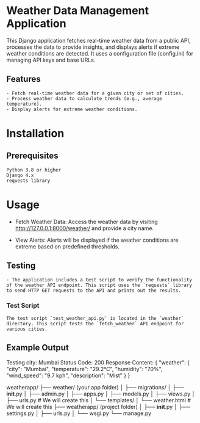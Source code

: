 # Weather Data Management Application

This Django application fetches real-time weather data from a public API, processes the data to provide insights, and displays alerts if extreme weather conditions are detected. It uses a configuration file (config.ini) for managing API keys and base URLs.

## Features
    - Fetch real-time weather data for a given city or set of cities.
    - Process weather data to calculate trends (e.g., average temperature).
    - Display alerts for extreme weather conditions.

# Installation

## Prerequisites
    Python 3.8 or higher
    Django 4.x
    requests library


# Usage
 - Fetch Weather Data:
    Access the weather data by visiting http://127.0.0.1:8000/weather/ and provide a city name.

 - View Alerts:
    Alerts will be displayed if the weather conditions are extreme based on predefined thresholds.

## Testing
    - The application includes a test script to verify the functionality of the weather API endpoint. This script uses the `requests` library to send HTTP GET requests to the API and prints out the results.

### Test Script
    The test script `test_weather_api.py` is located in the `weather` directory. This script tests the `fetch_weather` API endpoint for various cities.

## Example Output

Testing city: Mumbai
Status Code: 200
Response Content: {
    "weather": {
        "city": "Mumbai",
        "temperature": "29.2°C",
        "humidity": "70%",
        "wind_speed": "9.7 kph",
        "description": "Mist"
    }
}







weatherapp/
├── weather/ (your app folder)
│   ├── migrations/
│   ├── __init__.py
│   ├── admin.py
│   ├── apps.py
│   ├── models.py
│   ├── views.py
│   ├── urls.py  # We will create this
│   └── templates/
│       └── weather.html  # We will create this
├── weatherapp/ (project folder)
│   ├── __init__.py
│   ├── settings.py
│   ├── urls.py
│   └── wsgi.py
└── manage.py
